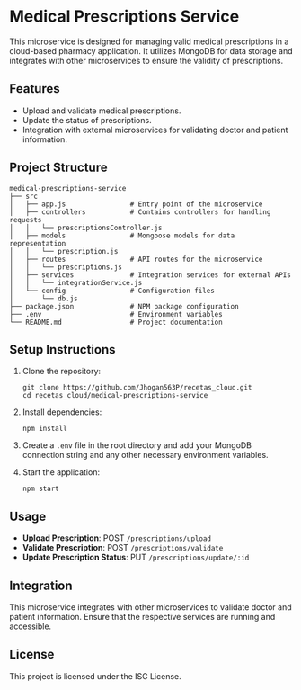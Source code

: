 # Medical Prescriptions Service

This microservice is designed for managing valid medical prescriptions in a cloud-based pharmacy application. It utilizes MongoDB for data storage and integrates with other microservices to ensure the validity of prescriptions.

## Features

- Upload and validate medical prescriptions.
- Update the status of prescriptions.
- Integration with external microservices for validating doctor and patient information.

## Project Structure

```
medical-prescriptions-service
├── src
│   ├── app.js                # Entry point of the microservice
│   ├── controllers           # Contains controllers for handling requests
│   │   └── prescriptionsController.js
│   ├── models                # Mongoose models for data representation
│   │   └── prescription.js
│   ├── routes                # API routes for the microservice
│   │   └── prescriptions.js
│   ├── services              # Integration services for external APIs
│   │   └── integrationService.js
│   └── config                # Configuration files
│       └── db.js
├── package.json              # NPM package configuration
├── .env                      # Environment variables
└── README.md                 # Project documentation
```

## Setup Instructions

1. Clone the repository:
   ```
   git clone https://github.com/Jhogan563P/recetas_cloud.git
   cd recetas_cloud/medical-prescriptions-service
   ```

2. Install dependencies:
   ```
   npm install
   ```

3. Create a `.env` file in the root directory and add your MongoDB connection string and any other necessary environment variables.

4. Start the application:
   ```
   npm start
   ```

## Usage

- **Upload Prescription**: POST `/prescriptions/upload`
- **Validate Prescription**: POST `/prescriptions/validate`
- **Update Prescription Status**: PUT `/prescriptions/update/:id`

## Integration

This microservice integrates with other microservices to validate doctor and patient information. Ensure that the respective services are running and accessible.

## License

This project is licensed under the ISC License.
